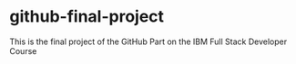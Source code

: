 # github-final-project
This is the final project of the GitHub Part on the IBM Full Stack Developer Course
